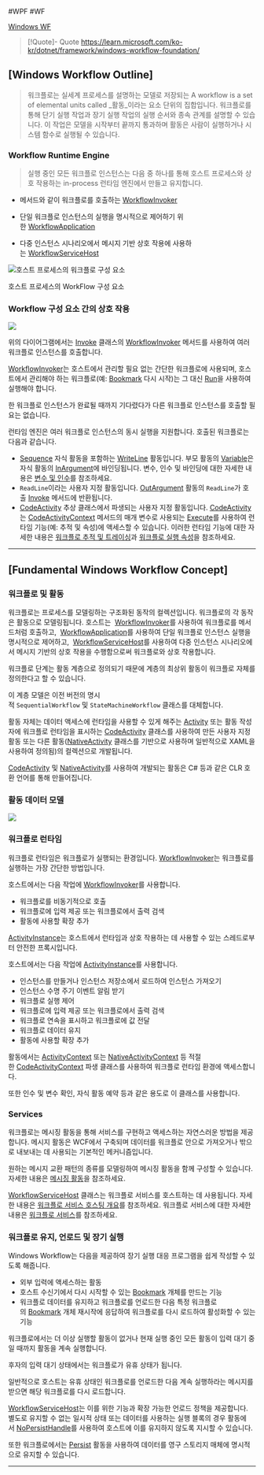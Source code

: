 #WPF #WF

[Windows WF](Windows%20WF.md)

> [!Quote]- Quote
> https://learn.microsoft.com/ko-kr/dotnet/framework/windows-workflow-foundation/

## [Windows Workflow Outline]
> 워크플로는 실세계 프로세스를 설명하는 모델로 저장되는 A workflow is a set of elemental units called _활동_이라는 요소 단위의 집합입니다. 워크플로를 통해 단기 실행 작업과 장기 실행 작업의 실행 순서와 종속 관계를 설명할 수 있습니다. 이 작업은 모델을 시작부터 끝까지 통과하며 활동은 사람이 실행하거나 시스템 함수로 실행될 수 있습니다.

### Workflow Runtime Engine
> 실행 중인 모든 워크플로 인스턴스는 다음 중 하나를 통해 호스트 프로세스와 상호 작용하는 in-process 런타임 엔진에서 만들고 유지합니다.

- 메서드와 같이 워크플로를 호출하는 [WorkflowInvoker](https://learn.microsoft.com/ko-kr/dotnet/api/system.activities.workflowinvoker)
    
- 단일 워크플로 인스턴스의 실행을 명시적으로 제어하기 위한 [WorkflowApplication](https://learn.microsoft.com/ko-kr/dotnet/api/system.activities.workflowapplication)
    
- 다중 인스턴스 시나리오에서 메시지 기반 상호 작용에 사용하는 [WorkflowServiceHost](https://learn.microsoft.com/ko-kr/dotnet/api/system.servicemodel.workflowservicehost)

![호스트 프로세스의 워크플로 구성 요소](attachments/Pasted%20image%2020240412230936.png)

호스트 프로세스의 WorkFlow 구성 요소

### Workflow 구성 요소 간의 상호 작용
![](attachments/Pasted%20image%2020240412231041.png)

위의 다이어그램에서는 [Invoke](https://learn.microsoft.com/ko-kr/dotnet/api/system.activities.workflowinvoker.invoke) 클래스의 [WorkflowInvoker](https://learn.microsoft.com/ko-kr/dotnet/api/system.activities.workflowinvoker) 메서드를 사용하여 여러 워크플로 인스턴스를 호출합니다.

[WorkflowInvoker](https://learn.microsoft.com/ko-kr/dotnet/api/system.activities.workflowinvoker)는 호스트에서 관리할 필요 없는 간단한 워크플로에 사용되며, 호스트에서 관리해야 하는 워크플로(예: [Bookmark](https://learn.microsoft.com/ko-kr/dotnet/api/system.activities.bookmark) 다시 시작)는 그 대신 [Run](https://learn.microsoft.com/ko-kr/dotnet/api/system.activities.workflowapplication.run)을 사용하여 실행해야 합니다.

한 워크플로 인스턴스가 완료될 때까지 기다렸다가 다른 워크플로 인스턴스를 호출할 필요는 없습니다.

런타임 엔진은 여러 워크플로 인스턴스의 동시 실행을 지원합니다. 호출된 워크플로는 다음과 같습니다.

- [Sequence](https://learn.microsoft.com/ko-kr/dotnet/api/system.activities.statements.sequence) 자식 활동을 포함하는 [WriteLine](https://learn.microsoft.com/ko-kr/dotnet/api/system.activities.statements.writeline) 활동입니다. 부모 활동의 [Variable](https://learn.microsoft.com/ko-kr/dotnet/api/system.activities.variable)은 자식 활동의 [InArgument](https://learn.microsoft.com/ko-kr/dotnet/api/system.activities.inargument)에 바인딩됩니다. 변수, 인수 및 바인딩에 대한 자세한 내용은 [변수 및 인수](https://learn.microsoft.com/ko-kr/dotnet/framework/windows-workflow-foundation/variables-and-arguments)를 참조하세요.
- `ReadLine`이라는 사용자 지정 활동입니다. [OutArgument](https://learn.microsoft.com/ko-kr/dotnet/api/system.activities.outargument) 활동의 `ReadLine`가 호출 [Invoke](https://learn.microsoft.com/ko-kr/dotnet/api/system.activities.workflowinvoker.invoke) 메서드에 반환됩니다.
- [CodeActivity](https://learn.microsoft.com/ko-kr/dotnet/api/system.activities.codeactivity) 추상 클래스에서 파생되는 사용자 지정 활동입니다. [CodeActivity](https://learn.microsoft.com/ko-kr/dotnet/api/system.activities.codeactivity)는 [CodeActivityContext](https://learn.microsoft.com/ko-kr/dotnet/api/system.activities.codeactivitycontext) 메서드의 매개 변수로 사용되는 [Execute](https://learn.microsoft.com/ko-kr/dotnet/api/system.activities.codeactivity.execute)를 사용하여 런타임 기능(예: 추적 및 속성)에 액세스할 수 있습니다. 이러한 런타임 기능에 대한 자세한 내용은 [워크플로 추적 및 트레이싱](https://learn.microsoft.com/ko-kr/dotnet/framework/windows-workflow-foundation/workflow-tracking-and-tracing)과 [워크플로 실행 속성](https://learn.microsoft.com/ko-kr/dotnet/framework/windows-workflow-foundation/workflow-execution-properties)을 참조하세요.

---
## [Fundamental Windows Workflow Concept]
### 워크플로 및 활동

워크플로는 프로세스를 모델링하는 구조화된 동작의 컬렉션입니다. 
워크플로의 각 동작은 활동으로 모델링됩니다. 
호스트는 
[WorkflowInvoker](https://learn.microsoft.com/ko-kr/dotnet/api/system.activities.workflowinvoker)를 사용하여 워크플로를 메서드처럼 호출하고, 
[WorkflowApplication](https://learn.microsoft.com/ko-kr/dotnet/api/system.activities.workflowapplication)를 사용하여 단일 워크플로 인스턴스 실행을 명시적으로 제어하고, 
[WorkflowServiceHost](https://learn.microsoft.com/ko-kr/dotnet/api/system.servicemodel.workflowservicehost)를 사용하여 다중 인스턴스 시나리오에서 메시지 기반의 상호 작용을 수행함으로써 워크플로와 상호 작용합니다. 

워크플로 단계는 활동 계층으로 정의되기 때문에 계층의 최상위 활동이 워크플로 자체를 정의한다고 할 수 있습니다. 

이 계층 모델은 이전 버전의 명시적 `SequentialWorkflow` 및 `StateMachineWorkflow` 클래스를 대체합니다. 

활동 자체는 데이터 액세스에 런타임을 사용할 수 있게 해주는 [Activity](https://learn.microsoft.com/ko-kr/dotnet/api/system.activities.activity) 또는 활동 작성자에 워크플로 런타임을 표시하는 [CodeActivity](https://learn.microsoft.com/ko-kr/dotnet/api/system.activities.codeactivity) 클래스를 사용하여 만든 사용자 지정 활동 또는 다른 활동([NativeActivity](https://learn.microsoft.com/ko-kr/dotnet/api/system.activities.nativeactivity) 클래스를 기반으로 사용하며 일반적으로 XAML을 사용하여 정의됨)의 컬렉션으로 개발됩니다. 

[CodeActivity](https://learn.microsoft.com/ko-kr/dotnet/api/system.activities.codeactivity) 및 [NativeActivity](https://learn.microsoft.com/ko-kr/dotnet/api/system.activities.nativeactivity)를 사용하여 개발되는 활동은 C# 등과 같은 CLR 호환 언어를 통해 만들어집니다.

### 활동 데이터 모델

![](attachments/Pasted%20image%2020240412231429.png)

### 워크플로 런타임

워크플로 런타임은 워크플로가 실행되는 환경입니다. [WorkflowInvoker](https://learn.microsoft.com/ko-kr/dotnet/api/system.activities.workflowinvoker)는 워크플로를 실행하는 가장 간단한 방법입니다.

호스트에서는 다음 작업에 [WorkflowInvoker](https://learn.microsoft.com/ko-kr/dotnet/api/system.activities.workflowinvoker)를 사용합니다.

- 워크플로를 비동기적으로 호출
- 워크플로에 입력 제공 또는 워크플로에서 출력 검색
- 활동에 사용할 확장 추가

[ActivityInstance](https://learn.microsoft.com/ko-kr/dotnet/api/system.activities.activityinstance)는 호스트에서 런타임과 상호 작용하는 데 사용할 수 있는 스레드로부터 안전한 프록시입니다. 

호스트에서는 다음 작업에 [ActivityInstance](https://learn.microsoft.com/ko-kr/dotnet/api/system.activities.activityinstance)를 사용합니다.

- 인스턴스를 만들거나 인스턴스 저장소에서 로드하여 인스턴스 가져오기
- 인스턴스 수명 주기 이벤트 알림 받기
- 워크플로 실행 제어
- 워크플로에 입력 제공 또는 워크플로에서 출력 검색
- 워크플로 연속을 표시하고 워크플로에 값 전달
- 워크플로 데이터 유지
- 활동에 사용할 확장 추가

활동에서는 [ActivityContext](https://learn.microsoft.com/ko-kr/dotnet/api/system.activities.activitycontext) 또는 [NativeActivityContext](https://learn.microsoft.com/ko-kr/dotnet/api/system.activities.nativeactivitycontext) 등 적절한 [CodeActivityContext](https://learn.microsoft.com/ko-kr/dotnet/api/system.activities.codeactivitycontext) 파생 클래스를 사용하여 워크플로 런타임 환경에 액세스합니다. 

또한 인수 및 변수 확인, 자식 활동 예약 등과 같은 용도로 이 클래스를 사용합니다.

### Services

워크플로는 메시징 활동을 통해 서비스를 구현하고 액세스하는 자연스러운 방법을 제공합니다. 
메시지 활동은 WCF에서 구축되며 데이터를 워크플로 안으로 가져오거나 밖으로 내보내는 데 사용되는 기본적인 메커니즘입니다. 

원하는 메시지 교환 패턴의 종류를 모델링하여 메시징 활동을 함께 구성할 수 있습니다. 
자세한 내용은 [메시징 활동](https://learn.microsoft.com/ko-kr/dotnet/framework/wcf/feature-details/messaging-activities)을 참조하세요.

[WorkflowServiceHost](https://learn.microsoft.com/ko-kr/dotnet/api/system.servicemodel.activities.workflowservicehost) 클래스는 워크플로 서비스를 호스트하는 데 사용됩니다. 
자세한 내용은 [워크플로 서비스 호스팅 개요](https://learn.microsoft.com/ko-kr/dotnet/framework/wcf/feature-details/hosting-workflow-services-overview)를 참조하세요. 워크플로 서비스에 대한 자세한 내용은 [워크플로 서비스](https://learn.microsoft.com/ko-kr/dotnet/framework/wcf/feature-details/workflow-services)를 참조하세요.

### 워크플로 유지, 언로드 및 장기 실행

Windows Workflow는 다음을 제공하여 장기 실행 대응 프로그램을 쉽게 작성할 수 있도록 해줍니다.

- 외부 입력에 액세스하는 활동
- 호스트 수신기에서 다시 시작할 수 있는 [Bookmark](https://learn.microsoft.com/ko-kr/dotnet/api/system.activities.bookmark) 개체를 만드는 기능
- 워크플로 데이터를 유지하고 워크플로를 언로드한 다음 특정 워크플로의 [Bookmark](https://learn.microsoft.com/ko-kr/dotnet/api/system.activities.bookmark) 개체 재시작에 응답하여 워크플로를 다시 로드하여 활성화할 수 있는 기능

워크플로에서는 더 이상 실행할 활동이 없거나 현재 실행 중인 모든 활동이 입력 대기 중일 때까지 활동을 계속 실행합니다. 

후자의 입력 대기 상태에서는 워크플로가 유휴 상태가 됩니다. 

일반적으로 호스트는 유휴 상태인 워크플로를 언로드한 다음 계속 실행하라는 메시지를 받으면 해당 워크플로를 다시 로드합니다. 

[WorkflowServiceHost](https://learn.microsoft.com/ko-kr/dotnet/api/system.servicemodel.activities.workflowservicehost)는 이를 위한 기능과 확장 가능한 언로드 정책을 제공합니다. 
별도로 유지할 수 없는 일시적 상태 또는 데이터를 사용하는 실행 블록의 경우 활동에서 [NoPersistHandle](https://learn.microsoft.com/ko-kr/dotnet/api/system.activities.nopersisthandle)를 사용하여 호스트에 이를 유지하지 않도록 지시할 수 있습니다. 

또한 워크플로에서는 [Persist](https://learn.microsoft.com/ko-kr/dotnet/api/system.activities.statements.persist) 활동을 사용하여 데이터를 영구 스토리지 매체에 명시적으로 유지할 수 있습니다.

---
